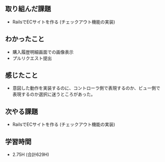 ## 取り組んだ課題
- RailsでECサイトを作る
(チェックアウト機能の実装)
  
## わかったこと 
- 購入履歴明細画面での画像表示
- プルリクエスト提出

## 感じたこと
- 意図した動作を実装するのに、コントローラ側で表現するのか、ビュー側で表現するのか選択に迷うところがあった。

## 次やる課題  
- RailsでECサイトを作る
(チェックアウト機能の実装)
  
## 学習時間  
- 2.75H (合計629H)
